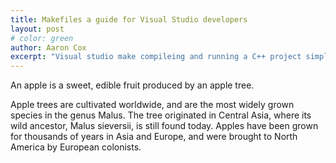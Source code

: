 ```yaml
---
title: Makefiles a guide for Visual Studio developers
layout: post
# color: green
author: Aaron Cox
excerpt: "Visual studio make compileing and running a C++ project simple and easy.Though there is a lot o There are times when we need to work accross multiple platforms, compilers or IDE's which is when we realise that the build process and tooling can be far mor complicated than we realised. This post tries to explain the build process and the use of Makefiles"
---
```

An apple is a sweet, edible fruit produced by an apple tree.

Apple trees are cultivated worldwide, and are the most widely grown species in
the genus Malus. The tree originated in Central Asia, where its wild ancestor,
Malus sieversii, is still found today. Apples have been grown for thousands of
years in Asia and Europe, and were brought to North America by European
colonists.